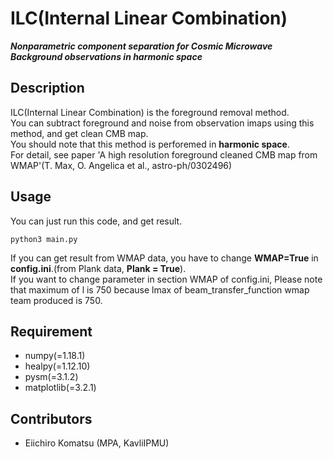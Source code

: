 # ILC(Internal Linear Combination)

***Nonparametric component separation for Cosmic Microwave Background observations in harmonic space***


## Description

ILC(Internal Linear Combination) is the foreground removal method.  
You can subtract foreground and noise from observation imaps using this method, and get clean CMB map.  
You should note that this method is perforemed in **harmonic space**.  
For detail, see paper 'A high resolution foreground cleaned CMB map from WMAP'(T. Max, O. Angelica et al., astro-ph/0302496)

## Usage

You can just run this code, and get result.
  
`python3 main.py`     
  
If you can get result from WMAP data, you have to change **WMAP=True** in **config.ini**.(from Plank data, **Plank = True**).    
If you want to change parameter in section WMAP of config.ini, Please note that maximum of l is 750 because lmax of beam_transfer_function wmap team produced is 750.  



## Requirement

- numpy(=1.18.1)
- healpy(=1.12.10)
- pysm(=3.1.2)
- matplotlib(=3.2.1)


## Contributors

- Eiichiro Komatsu (MPA, KavliIPMU)


